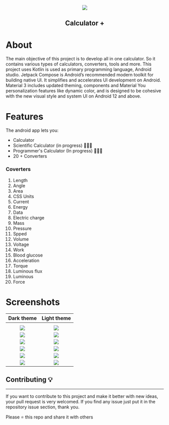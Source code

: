 <p align="center">
<img src="app/src/main/res/mipmap-xxhdpi/ic_launcher_round.png" align="center"/>
<div align="center"> 

## Calculator +
</div>
</p>

# About

The main objective of this project is to develop all in one calculator. 
So it contains various types of calculators, converters, tools and more. 
This project uses Kotlin is used as primary programming language, Android studio.
Jetpack Compose is Android’s recommended modern toolkit for building native UI. 
It simplifies and accelerates UI development on Android. 
Material 3 includes updated theming, components and Material You personalization features like dynamic color, and is designed to be cohesive with the new visual style and system UI on Android 12 and above.

# Features

The android app lets you:

- Calculator
- Scientific Calculator (in progress) 🏋🏻‍♂️
- Programmer's Calculator (In progress) 🏋🏻‍♂️
- 20 + Converters

### Coverters

1. Length
2. Angle
3. Area
4. CSS Units
5. Current
6. Energy
7. Data
8. Electric charge
9. Mass
10. Pressure
11. Spped
12. Volume
13. Voltage
14. Work
15. Blood glucose
16. Acceleration
17. Torque
18. Luminous flux
19. Luminous
20. Force

# Screenshots

|                 Dark theme                  |                  Light theme                  |
|:-------------------------------------------:|:---------------------------------------------:|
|                                             |                                               |
| ![](screenshots/Navigation_drawer_dark.jpg) | ![](screenshots/Navigation_drawer_light.jpg)  |
|   ![](screenshots/Calculator_1_dark.jpg)    |    ![](screenshots/Calculator_1_light.jpg)    |
|   ![](screenshots/Calculator_2_dark.jpg)    |    ![](screenshots/Calculator_2_light.jpg)    |
|    ![](screenshots/Converter_1_dark.jpg)    |    ![](screenshots/Converter_1_light.jpg)     |
|    ![](screenshots/Converter_2_dark.jpg)    |    ![](screenshots/Converter_2_light.jpg)     |
|    ![](screenshots/Converter_3_dark.jpg)    |    ![](screenshots/Converter_3_light.jpg)     |



## Contributing 💡
---
If you want to contribute to this project and make it better with new ideas, your pull request is very welcomed. If you find any issue just put it in the repository issue section, thank you.

Please ⭐ this repo and share it with others